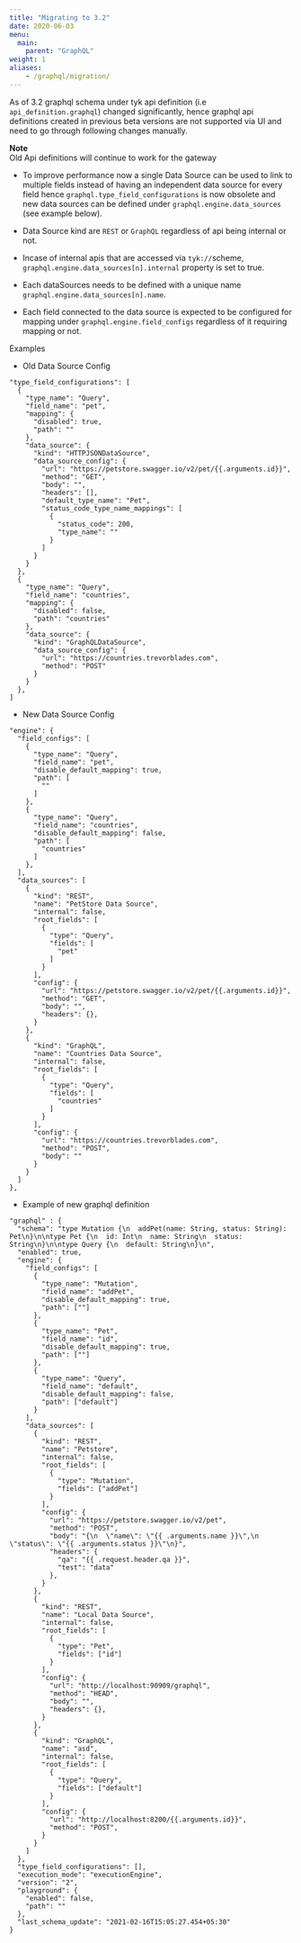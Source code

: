 ```yaml
---
title: "Migrating to 3.2"
date: 2020-06-03
menu:
  main:
    parent: "GraphQL"
weight: 1
aliases:
    - /graphql/migration/
---
```


As of 3.2 graphql schema under tyk api definition (i.e `api_definition.graphql`) changed significantly, hence graphql api definitions created in previous beta versions are not supported via UI and need to go through following changes manually.

**Note**  
Old Api definitions will continue to work for the gateway


- To improve performance now a single Data Source can be used to link to multiple fields instead of having an independent data source for every field hence `graphql.type_field_configurations` is now obsolete and new data sources can be defined under `graphql.engine.data_sources` (see example below).

- Data Source kind are `REST` or `GraphQL` regardless of api being internal or not.

- Incase of internal apis that are accessed via `tyk://`scheme, `graphql.engine.data_sources[n].internal` property is set to true.

- Each dataSources needs to be defined with a unique name `graphql.engine.data_sources[n].name`.

- Each field connected to the data source is expected to be configured for mapping under `graphql.engine.field_configs` regardless of it requiring mapping or not.


Examples

- Old Data Source Config

```
"type_field_configurations": [
  {
    "type_name": "Query",
    "field_name": "pet",
    "mapping": {
      "disabled": true,
      "path": ""
    },
    "data_source": {
      "kind": "HTTPJSONDataSource",
      "data_source_config": {
        "url": "https://petstore.swagger.io/v2/pet/{{.arguments.id}}",
        "method": "GET",
        "body": "",
        "headers": [],
        "default_type_name": "Pet",
        "status_code_type_name_mappings": [
          {
            "status_code": 200,
            "type_name": ""
          }
        ]
      }
    }
  },
  {
    "type_name": "Query",
    "field_name": "countries",
    "mapping": {
      "disabled": false,
      "path": "countries"
    },
    "data_source": {
      "kind": "GraphQLDataSource",
      "data_source_config": {
        "url": "https://countries.trevorblades.com",
        "method": "POST"
      }
    }
  },
]
```

- New Data Source Config

```
"engine": {
  "field_configs": [
    {
      "type_name": "Query",
      "field_name": "pet",
      "disable_default_mapping": true,
      "path": [
        ""
      ]
    },
    {
      "type_name": "Query",
      "field_name": "countries",
      "disable_default_mapping": false,
      "path": [
        "countries"
      ]
    },
  ],
  "data_sources": [
    {
      "kind": "REST",
      "name": "PetStore Data Source",
      "internal": false,
      "root_fields": [
        {
          "type": "Query",
          "fields": [
            "pet"
          ]
        }
      ],
      "config": {
        "url": "https://petstore.swagger.io/v2/pet/{{.arguments.id}}",
        "method": "GET",
        "body": "",
        "headers": {},
      }
    },
    {
      "kind": "GraphQL",
      "name": "Countries Data Source",
      "internal": false,
      "root_fields": [
        {
          "type": "Query",
          "fields": [
            "countries"
          ]
        }
      ],
      "config": {
        "url": "https://countries.trevorblades.com",
        "method": "POST",
        "body": ""
      }
    }
  ]
},
```

- Example of new graphql definition 

```
"graphql" : {
  "schema": "type Mutation {\n  addPet(name: String, status: String): Pet\n}\n\ntype Pet {\n  id: Int\n  name: String\n  status: String\n}\n\ntype Query {\n  default: String\n}\n",
  "enabled": true,
  "engine": {
    "field_configs": [
      {
        "type_name": "Mutation",
        "field_name": "addPet",
        "disable_default_mapping": true,
        "path": [""]
      },
      {
        "type_name": "Pet",
        "field_name": "id",
        "disable_default_mapping": true,
        "path": [""]
      },
      {
        "type_name": "Query",
        "field_name": "default",
        "disable_default_mapping": false,
        "path": ["default"]
      }
    ],
    "data_sources": [
      {
        "kind": "REST",
        "name": "Petstore",
        "internal": false,
        "root_fields": [
          {
            "type": "Mutation",
            "fields": ["addPet"]
          }
        ],
        "config": {
          "url": "https://petstore.swagger.io/v2/pet",
          "method": "POST",
          "body": "{\n  \"name\": \"{{ .arguments.name }}\",\n  \"status\": \"{{ .arguments.status }}\"\n}",
          "headers": {
            "qa": "{{ .request.header.qa }}",
            "test": "data"
          },
        }
      },
      {
        "kind": "REST",
        "name": "Local Data Source",
        "internal": false,
        "root_fields": [
          {
            "type": "Pet",
            "fields": ["id"]
          }
        ],
        "config": {
          "url": "http://localhost:90909/graphql",
          "method": "HEAD",
          "body": "",
          "headers": {},
        }
      },
      {
        "kind": "GraphQL",
        "name": "asd",
        "internal": false,
        "root_fields": [
          {
            "type": "Query",
            "fields": ["default"]
          }
        ],
        "config": {
          "url": "http://localhost:8200/{{.arguments.id}}",
          "method": "POST",
        }
      }
    ]
  },
  "type_field_configurations": [],
  "execution_mode": "executionEngine",
  "version": "2",
  "playground": {
    "enabled": false,
    "path": ""
  },
  "last_schema_update": "2021-02-16T15:05:27.454+05:30"
}
```